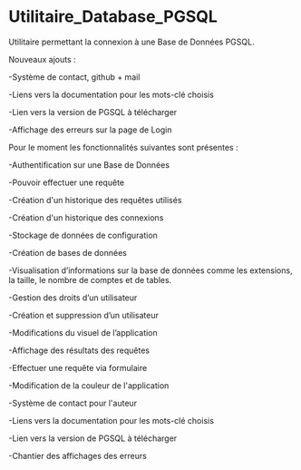 # Utilitaire_Database_PGSQL

Utilitaire permettant la connexion à une Base de Données PGSQL.


Nouveaux ajouts : 


-Système de contact, github + mail

-Liens vers la documentation pour les mots-clé choisis 

-Lien vers la version de PGSQL à télécharger

-Affichage des erreurs sur la page de Login


Pour le moment les fonctionnalités suivantes sont présentes :


-Authentification sur une Base de Données

-Pouvoir effectuer une requête

-Création d'un historique des requêtes utilisés

-Création d'un historique des connexions

-Stockage de données de configuration

-Création de bases de données

-Visualisation d’informations sur la base de données comme les extensions, la taille, le nombre de comptes et de tables.

-Gestion des droits d’un utilisateur

-Création et suppression d’un utilisateur

-Modifications du visuel de l’application

-Affichage des résultats des requêtes

-Effectuer une requête via formulaire

-Modification de la couleur de l'application

-Système de contact pour l'auteur

-Liens vers la documentation pour les mots-clé choisis

-Lien vers la version de PGSQL à télécharger

-Chantier des affichages des erreurs

